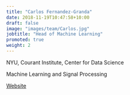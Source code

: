 ```yaml
---
title: "Carlos Fernandez-Granda"
date: 2018-11-19T10:47:58+10:00
draft: false
image: "images/team/Carlos.jpg"
jobtitle: "Head of Machine Learning"
promoted: true
weight: 2
---
```

NYU, Courant Institute, Center for Data Science

Machine Learning and Signal Processing

[Website](https://math.nyu.edu/~cfgranda/)
